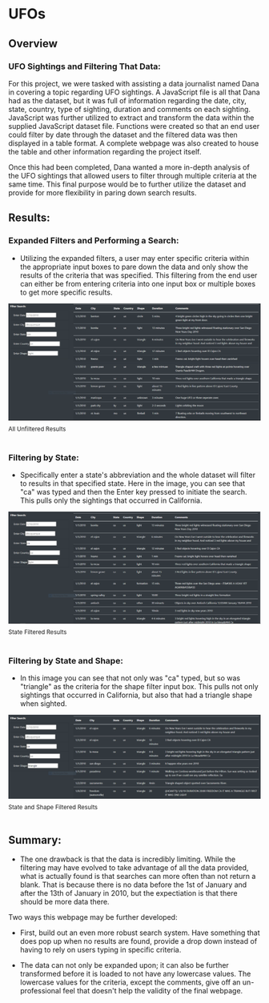 # UFOs

## Overview


### UFO Sightings and Filtering That Data:

For this project, we were tasked with assisting a data journalist named Dana in covering a topic regarding UFO sightings. A JavaScript file is all that Dana had as the dataset, but it was full of information regarding the date, city, state, country, type of sighting, duration and comments on each sighting. JavaScript was further utilized to extract and transform the data within the supplied JavaScript dataset file. Functions were created so that an end user could filter by date through the dataset and the filtered data was then displayed in a table format. A complete webpage was also created to house the table and other information regarding the project itself.

Once this had been completed, Dana wanted a more in-depth analysis of the UFO sightings that allowed users to filter through multiple criteria at the same time. This final purpose would be to further utilize the dataset and provide for more flexibility in paring down search results.



## Results:


### Expanded Filters and Performing a Search:

- Utilizing the expanded filters, a user may enter specific criteria within the appropriate input boxes to pare down the data and only show the results of the criteria that was specified. This filtering from the end user can either be from entering criteria into one input box or multiple boxes to get more specific results.

![All Unfiltered Results](/github_resources/unfiltered.png)
<sub>   All Unfiltered Results</sub>
<br><br>

### Filtering by State:

- Specifically enter a state's abbreviation and the whole dataset will filter to results in that specified state. Here in the image, you can see that "ca" was typed and then the Enter key pressed to initiate the search. This pulls only the sightings that occurred in California.

![State Filter Results](/github_resources/state_filtered.png)
<sub>   State Filtered Results</sub>
<br><br>

### Filtering by State and Shape:

- In this image you can see that not only was "ca" typed, but so was "triangle" as the criteria for the shape filter input box. This pulls not only sightings that occurred in California, but also that had a triangle shape when sighted.

![State and Shape results](/github_resources/state_shape_filtered.png)
<sub>   State and Shape Filtered Results</sub>
<br><br>


## Summary:

- The one drawback is that the data is incredibly limiting. While the filtering may have evolved to take advantage of all the data provided, what is actually found is that searches can more often than not return a blank. That is because there is no data before the 1st of January and after the 13th of January in 2010, but the expectiation is that there should be more data there.

Two ways this webpage may be further developed:

- First, build out an even more robust search system. Have something that does pop up when no results are found, provide a drop down instead of having to rely on users typing in specific criteria.

- The data can not only be expanded upon; it can also be further transformed before it is loaded to not have any lowercase values. The lowercase values for the criteria, except the comments, give off an un-professional feel that doesn't help the validity of the final webpage.
